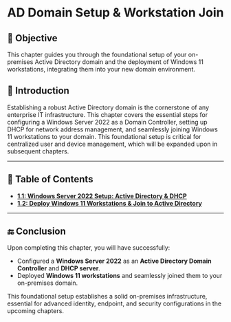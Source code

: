# AD Domain Setup & Workstation Join

## 🎯 Objective

This chapter guides you through the foundational setup of your on-premises Active Directory domain and the deployment of Windows 11 workstations, integrating them into your new domain environment.

## 📝 Introduction

Establishing a robust Active Directory domain is the cornerstone of any enterprise IT infrastructure. This chapter covers the essential steps for configuring a Windows Server 2022 as a Domain Controller, setting up DHCP for network address management, and seamlessly joining Windows 11 workstations to your domain. This foundational setup is critical for centralized user and device management, which will be expanded upon in subsequent chapters.

---

## 📘 Table of Contents

* **[1.1: Windows Server 2022 Setup: Active Directory & DHCP](https://github.com/AliChoukatli/CyberShield-Enterprise/blob/main/01_AD_Domain_Setup_%26_Workstation_Join/Documentation/AD_Domain_Setup.md)**
* **[1.2: Deploy Windows 11 Workstations & Join to Active Directory](https://github.com/AliChoukatli/CyberShield-Enterprise/blob/main/01_AD_Domain_Setup_%26_Workstation_Join/Documentation/Workstation_Join.md)**

---

## 🔚 Conclusion

Upon completing this chapter, you will have successfully:

* Configured a **Windows Server 2022** as an **Active Directory Domain Controller** and **DHCP server**.
* Deployed **Windows 11 workstations** and seamlessly joined them to your on-premises domain.

This foundational setup establishes a solid on-premises infrastructure, essential for advanced identity, endpoint, and security configurations in the upcoming chapters.

